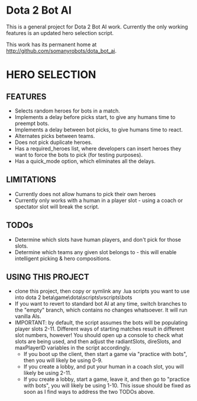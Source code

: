 Dota 2 Bot AI
===================================================
This is a general project for Dota 2 Bot AI work. Currently the only working
features is an updated hero selection script.

This work has its permanent home at <http://github.com/somanyrobots/dota_bot_ai>.


HERO SELECTION
===============

FEATURES
------------
* Selects random heroes for bots in a match.
* Implements a delay before picks start, to give any humans time to preempt bots.
* Implements a delay between bot picks, to give humans time to react.
* Alternates picks between teams.
* Does not pick duplicate heroes.
* Has a required_heroes list, where developers can insert heroes they want to
  force the bots to pick (for testing purposes).
* Has a quick_mode option, which eliminates all the delays.

LIMITATIONS
------------
* Currently does not allow humans to pick their own heroes
* Currently only works with a human in a player slot - using a coach or spectator
  slot will break the script.


TODOs
-------------
* Determine which slots have human players, and don't pick for those slots.
* Determine which teams any given slot belongs to - this will enable intelligent
  picking & hero compositions.

USING THIS PROJECT
------------------
* clone this project, then copy or symlink any .lua scripts you want to use into
  dota 2 beta\game\dota\scripts\vscripts\bots
* If you want to revert to standard bot AI at any time, switch branches to the "empty"
  branch, which contains no changes whatsoever. It will run vanilla AIs.
* IMPORTANT: by default, the script assumes the bots will be populating player
  slots 2-11. Different ways of starting matches result in different slot numbers,
  however! You should open up a console to check what slots are being used, and then
  adjust the radiantSlots, direSlots, and maxPlayerID variables in the script
  accordingly.
  * If you boot up the client, then start a game via "practice with bots", then
    you will likely be using 0-9.
  * If you create a lobby, and put your human in a coach slot, you will likely
    be using 2-11.
  * If you create a lobby, start a game, leave it, and then go to "practice with bots",
    you will likely be using 1-10.
  This issue should be fixed as soon as I find ways to address the two TODOs above.
